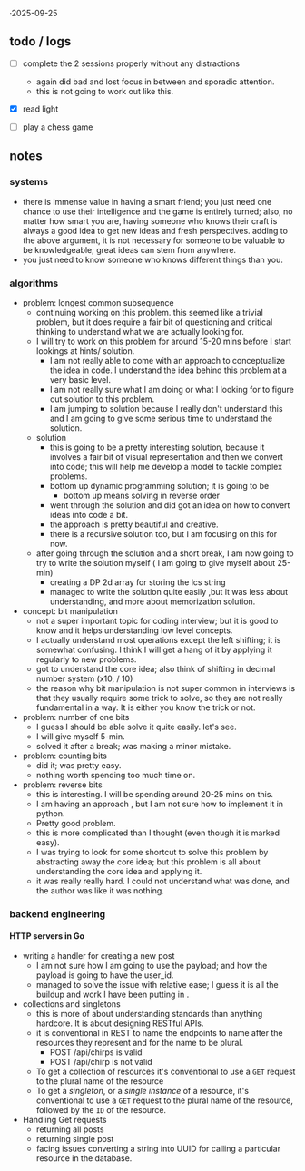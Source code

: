 ·2025-09-25

## todo / logs
- [ ] complete the 2 sessions properly without any distractions
	- again did bad and lost focus in between and sporadic attention. 
	- this is not going to work out like this. 
- [x] read light 
- [ ] play a chess game


## notes

### systems 
- there is immense value in having a smart friend; you just need one chance to use their intelligence and the game is entirely turned; also, no matter how smart you are, having someone who knows their craft is always a good idea to get new ideas and fresh perspectives. adding to the above argument, it is not necessary for someone to be valuable to be knowledgeable; great ideas can stem from anywhere. 
- you just need to know someone who knows different things than you. 
### algorithms 
- problem: longest common subsequence
	- continuing working on this problem. this seemed like a trivial problem, but it does require a fair bit of questioning and critical thinking to understand what we are actually looking for. 
	- I will try to work on this problem for around 15-20 mins before I start lookings at hints/ solution. 
		- I am not really able to come with an approach to conceptualize the idea in code. I understand the idea behind this problem at a very basic level. 
		- I am not really sure what I am doing or what I looking for to figure out solution to this problem. 
		- I am jumping to solution because I really don't understand this and I am going to give some serious time to understand the solution. 
	- solution 
		- this is going to be a pretty interesting solution, because it involves a fair bit of visual representation and then we convert into code; this will help me develop a model to tackle complex problems. 
		- bottom up dynamic programming solution; it is going to be
			- bottom up means solving in reverse order 
		- went through the solution and did got an idea on how to convert ideas into code a bit. 
		- the approach is pretty beautiful and creative. 
		- there is a recursive solution too, but I am focusing on this for now. 
	- after going  through the solution and a short break, I am now going to try to write the solution myself ( I am going to give myself about 25-min)
		- creating a DP 2d array for storing the lcs string 
		- managed to write the solution quite easily ,but it was less about understanding, and more about memorization solution. 
- concept: bit manipulation
	- not a super important topic for coding interview; but it is good to know and it helps understanding low level concepts. 
	- I actually understand most operations except the left shifting; it is somewhat confusing. I think I will get a hang of it by applying it regularly to new problems. 
	- got to understand the core idea; also think of shifting in decimal number system (x10, / 10)
	- the reason why bit manipulation is not super common in interviews is that they usually require some trick to solve, so they are not really fundamental in a way. It is either you know the trick or not. 
- problem: number of one bits
	- I guess I should be able solve it quite easily. let's see. 
	- I will give myself 5-min. 
	- solved it after a break; was making a minor mistake. 
- problem: counting bits 
	- did it; was pretty easy. 
	- nothing worth spending too much time on. 
- problem: reverse bits 
	- this is interesting. I will be spending around 20-25 mins on this. 
	- I am having an approach , but I am not sure how to implement it in python. 
	- Pretty good problem. 
	- this is more complicated than I thought (even though it is marked easy). 
	- I was trying to look for some shortcut to solve this problem by abstracting away the core idea; but this problem is all about understanding the core idea and applying it. 
	- it was really really hard. I could not understand what was done, and the author was like it was nothing. 

### backend engineering
#### HTTP servers in Go
- writing a handler for creating a new post
	- I am not sure how I am going to use the payload; and how the payload is going to have the user_id. 
	- managed to solve the issue with relative ease; I guess it is all the buildup and work I have been putting in . 
- collections and singletons
	- this is more of about understanding standards than anything hardcore. It is about designing RESTful APIs. 
	- it is conventional in REST to name the endpoints to name after the resources they represent and for the name to be plural. 
		- POST /api/chirps is valid
		- POST /api/chirp is not valid
	- To get a collection of resources it's conventional to use a `GET` request to the plural name of the resource
	- To get a _singleton_, or a _single instance_ of a resource, it's conventional to use a `GET` request to the plural name of the resource, followed by the `ID` of the resource.
- Handling Get requests 
	- returning all posts 
	- returning single post
	- facing issues converting a string into UUID for calling a particular resource in the database. 